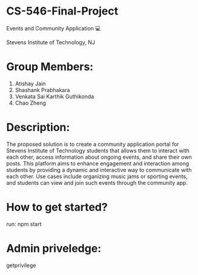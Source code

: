 # CS-546-Final-Project

Events and Community Application 💻

Stevens Institute of Technology, NJ 

# Group Members: 
1. Atishay Jain
2. Shashank Prabhakara
3. Venkata Sai Karthik Guthikonda
4. Chao Zheng

# Description:
The proposed solution is to create a community application portal for Stevens Institute of Technology students that allows them to interact with each other, access information about ongoing events, and share their own posts. This platform aims to enhance engagement and interaction among students by providing a dynamic and interactive way to communicate with each other. Use cases include organizing music jams or sporting events, and students can view and join such events through the community app.

# How to get started?
run: npm start

# Admin priveledge:
getprivilege
